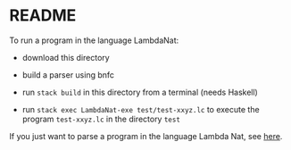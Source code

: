 # README

To run a program in the language LambdaNat:

- download this directory

- build a parser using bnfc

- run `stack build` in this directory from a terminal (needs Haskell)

- run `stack exec LambdaNat-exe test/test-xxyz.lc` to execute the program `test-xxyz.lc` in the directory `test`

If you just want to parse a program in the language Lambda Nat, see [here](https://github.com/alexhkurz/programming-languages-2019/tree/master/Lambda-Calculus/LambdaNat/grammar#readme).

  
